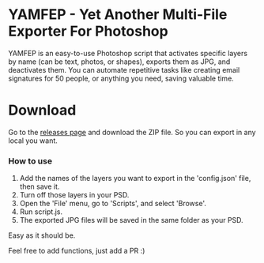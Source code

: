 # YAMFEP - Yet Another Multi-File Exporter For Photoshop
YAMFEP is an easy-to-use Photoshop script that activates specific layers by name (can be text, photos, or shapes), exports them as JPG, and deactivates them. You can automate repetitive tasks like creating email signatures for 50 people, or anything you need, saving valuable time.

# Download
Go to the [releases page](https://github.com/driverannual/YAMFEP/releases/tag/release) and download the ZIP file. So you can export in any local you want.

### How to use
1. Add the names of the layers you want to export in the 'config.json' file, then save it.
2. Turn off those layers in your PSD.
3. Open the 'File' menu, go to 'Scripts', and select 'Browse'.
4. Run script.js.
5. The exported JPG files will be saved in the same folder as your PSD.

Easy as it should be.

Feel free to add functions, just add a PR :)
